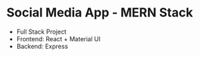 # Social Media App - MERN Stack

- Full Stack Project
- Frontend: React + Material UI
- Backend: Express
